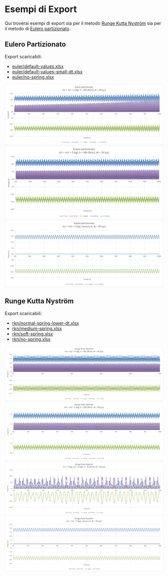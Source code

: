 # Esempi di Export
Qui troverai esempi di export sia per il metodo [Runge Kutta Nyström](#runge-kutta-nyström) sia per il metodo di [Eulero partizionato](#eulero-partizionato).

## Eulero Partizionato
Export scaricabili:
- [euler/default-values.xlsx](./euler/default-values.xlsx?raw=true)
- [euler/default-values-small-dt.xlsx](./euler/default-values-small-dt.xlsx?raw=true)
- [euler/no-spring.xlsx](./euler/no-spring.xlsx?raw=true)

![euler/default-values.png](./euler/default-values.png?raw=true "Eulero: Valori di default")
![euler/default-values-small-dt.png](./euler/default-values-small-dt.png?raw=true "Eulero: Valori di default, dt basso")
![euler/no-spring.png](./euler/no-spring.png?raw=true "Eulero: Nessuna molla")

## Runge Kutta Nyström
Export scaricabili:
- [rkn/normal-spring-lower-dt.xlsx](./rkn/normal-spring-lower-dt.xlsx?raw=true)
- [rkn/medium-spring.xlsx](./rkn/medium-spring.xlsx?raw=true)
- [rkn/soft-spring.xlsx](./rkn/soft-spring.xlsx?raw=true)
- [rkn/no-spring.xlsx](./rkn/no-spring.xlsx?raw=true)

![rkn/normal-spring-lower-dt.png](./rkn/normal-spring-lower-dt.png?raw=true "Nyström: molla normale, dt basso")
![rkn/medium-spring.png](./rkn/medium-spring.png?raw=true "Nyström: molla media")
![rkn/soft-spring.png](./rkn/soft-spring.png?raw=true "Nyström: molla debole")
![rkn/no-spring.png](./rkn/no-spring.png?raw=true "Nyström: nessuna molla")